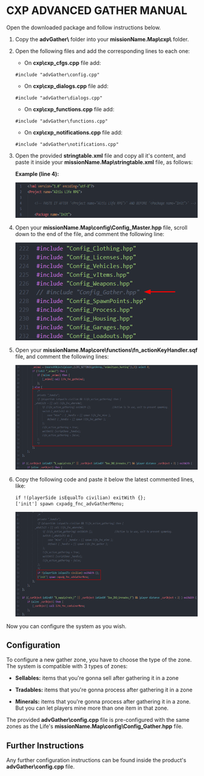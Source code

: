 # CXP ADVANCED GATHER MANUAL

Open the downloaded package and follow instructions below.

1. Copy the **advGather\\** folder into your **missionName.Map\\cxp\\** folder.
2. Open the following files and add the corresponding lines to each one:
    - On **cxp\\cxp_cfgs.cpp** file add:
    ```sqf
    #include "advGather\config.cpp"
    ```
    - On **cxp\\cxp_dialogs.cpp** file add:
    ```sqf
    #include "advGather\dialogs.cpp"
    ```
    - On **cxp\\cxp_functions.cpp** file add:
    ```sqf
    #include "advGather\functions.cpp"
    ```
    - On **cxp\\cxp_notifications.cpp** file add:
    ```sqf
    #include "advGather\notifications.cpp"
    ```

3. Open the provided **stringtable.xml** file and copy all it's content, and paste it inside your **missionName.Map\\stringtable.xml** file, as follows:

    **Example (line 4):**

    <img src="../images/AdvGather/image2.png" style="width:6.5in;height:0.97222in" />

4. Open your **missionName.Map\\config\\Config_Master.hpp** file, scroll down to the end of the file, and comment the following line:

    <img src="../images/AdvGather/image3.png" style="width:5.33333in;height:2.67708in" />

5. Open your **missionName.Map\\core\\functions\\fn_actionKeyHandler.sqf** file, and comment the following lines:

    <img src="../images/AdvGather/image4.png" style="width:6.5in;height:2.86111in" />

6. Copy the following code and paste it below the latest commented lines, like:

    ```sqf
    if !(playerSide isEqualTo civilian) exitWith {};
    ['init'] spawn cxpadg_fnc_advGatherMenu;
    ```

    <img src="../images/AdvGather/image5.png" style="width:6.5in;height:2.86111in" />

Now you can configure the system as you wish.

## Configuration

To configure a new gather zone, you have to choose the type of the zone.
The system is compatible with 3 types of zones:

-   **Sellables:** items that you're gonna sell after gathering it in a zone

-   **Tradables:** items that you're gonna process after gathering it in a zone

-   **Minerals:** items that you're gonna process after gathering it in a zone. But you can let players mine more than one item in that zone.

The provided **advGather\\config.cpp** file is pre-configured with the same zones as the Life's **missionName.Map\\config\\Config_Gather.hpp** file.

## Further Instructions

Any further configuration instructions can be found inside the product's **advGather\\config.cpp** file.
